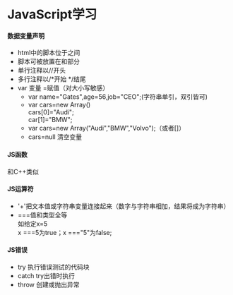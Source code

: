 # JavaScript学习
#### 数据变量声明
+ html中的脚本位于<script>与</script>之间
+ 脚本可被放置在<body>和<head>部分
+ 单行注释以//开头
+ 多行注释以/*开始 */结尾
+ var 变量 =赋值（对大小写敏感）<br>
  + var name="Gates",age=56,job="CEO";(字符串单引，双引皆可)
  + var cars=new Array()<br>cars[0]="Audi";<br>car[1]="BMW";
  + var cars=new Array("Audi","BMW","Volvo");（或者[]）
  + cars=null 清空变量
 #### JS函数
 和C++类似
  #### JS运算符
+ '+'把文本值或字符串变量连接起来（数字与字符串相加，结果将成为字符串）
+  ===值和类型全等<br>如给定x=5<br>x ===5为true；x ==="5"为false;
#### JS错误
+ try 执行错误测试的代码块
+ catch try出错时执行
+ throw 创建或抛出异常
